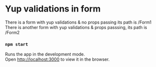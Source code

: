 # Yup validations in form

There is a form with yup validations & no props passing its path is /Form1
There is another form with yup validations & props passsing, its path is /Form2


### `npm start`

Runs the app in the development mode.\
Open [http://localhost:3000](http://localhost:3000) to view it in the browser.
